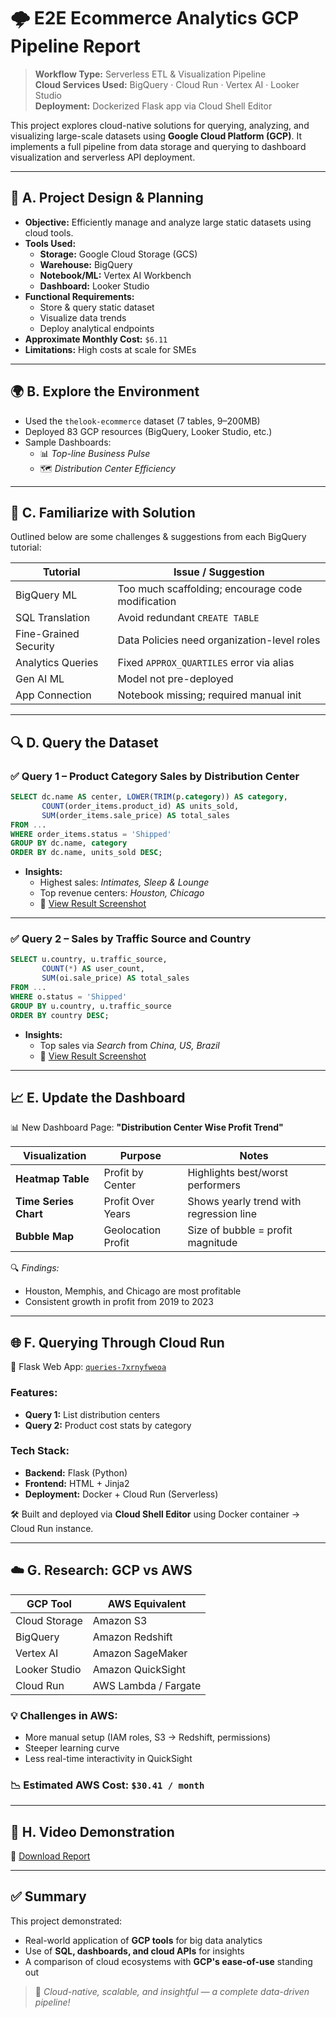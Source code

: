 
# 🌩️ E2E Ecommerce Analytics GCP Pipeline Report

> **Workflow Type:** Serverless ETL & Visualization Pipeline          
> **Cloud Services Used:** BigQuery · Cloud Run · Vertex AI · Looker Studio          
> **Deployment:** Dockerized Flask app via Cloud Shell Editor          

This project explores cloud-native solutions for querying, analyzing, and visualizing large-scale datasets using **Google Cloud Platform (GCP)**. It implements a full pipeline from data storage and querying to dashboard visualization and serverless API deployment.

---

## 📐 A. Project Design & Planning

- **Objective:** Efficiently manage and analyze large static datasets using cloud tools.
- **Tools Used:**
  - **Storage:** Google Cloud Storage (GCS)
  - **Warehouse:** BigQuery
  - **Notebook/ML:** Vertex AI Workbench
  - **Dashboard:** Looker Studio
- **Functional Requirements:**
  - Store & query static dataset
  - Visualize data trends
  - Deploy analytical endpoints
- **Approximate Monthly Cost:** `$6.11`
- **Limitations:** High costs at scale for SMEs

---

## 🌍 B. Explore the Environment

- Used the `thelook-ecommerce` dataset (7 tables, 9–200MB)
- Deployed 83 GCP resources (BigQuery, Looker Studio, etc.)
- Sample Dashboards:
  - 📊 *Top-line Business Pulse*
  - 🗺️ *Distribution Center Efficiency*

---

## 📘 C. Familiarize with Solution

Outlined below are some challenges & suggestions from each BigQuery tutorial:

| Tutorial | Issue / Suggestion |
|---------|--------------------|
| BigQuery ML | Too much scaffolding; encourage code modification |
| SQL Translation | Avoid redundant `CREATE TABLE` |
| Fine-Grained Security | Data Policies need organization-level roles |
| Analytics Queries | Fixed `APPROX_QUARTILES` error via alias |
| Gen AI ML | Model not pre-deployed |
| App Connection | Notebook missing; required manual init |

---

## 🔍 D. Query the Dataset

### ✅ Query 1 – Product Category Sales by Distribution Center

```sql
SELECT dc.name AS center, LOWER(TRIM(p.category)) AS category,
       COUNT(order_items.product_id) AS units_sold,
       SUM(order_items.sale_price) AS total_sales
FROM ...
WHERE order_items.status = 'Shipped'
GROUP BY dc.name, category
ORDER BY dc.name, units_sold DESC;
```

- **Insights:**  
  - Highest sales: *Intimates, Sleep & Lounge*  
  - Top revenue centers: *Houston, Chicago*  
  - 📎 [View Result Screenshot](https://drive.google.com/file/d/10eHz407DWveKSJfiotPimIIxraXSLjZm/view?usp=sharing)

---

### ✅ Query 2 – Sales by Traffic Source and Country

```sql
SELECT u.country, u.traffic_source,
       COUNT(*) AS user_count,
       SUM(oi.sale_price) AS total_sales
FROM ...
WHERE o.status = 'Shipped'
GROUP BY u.country, u.traffic_source
ORDER BY country DESC;
```

- **Insights:**  
  - Top sales via *Search* from *China, US, Brazil*  
  - 📎 [View Result Screenshot](https://drive.google.com/file/d/1Bx5lABZ0cKbMjOItkGuvG2BnwrB83Jfz/view?usp=sharing)

---

## 📈 E. Update the Dashboard

📊 New Dashboard Page: **"Distribution Center Wise Profit Trend"**

| Visualization | Purpose | Notes |
|---------------|---------|-------|
| **Heatmap Table** | Profit by Center | Highlights best/worst performers |
| **Time Series Chart** | Profit Over Years | Shows yearly trend with regression line |
| **Bubble Map** | Geolocation Profit | Size of bubble = profit magnitude |

🔍 *Findings:*  
- Houston, Memphis, and Chicago are most profitable  
- Consistent growth in profit from 2019 to 2023

---

## 🌐 F. Querying Through Cloud Run

🧪 Flask Web App: [`queries-7xrnyfweoa`](https://queries-7xrnyfweoa-uc.a.run.app/)

### Features:
- **Query 1:** List distribution centers
- **Query 2:** Product cost stats by category

### Tech Stack:
- **Backend:** Flask (Python)
- **Frontend:** HTML + Jinja2
- **Deployment:** Docker + Cloud Run (Serverless)

🛠️ Built and deployed via **Cloud Shell Editor** using Docker container → Cloud Run instance.

---

## ☁️ G. Research: GCP vs AWS

| GCP Tool | AWS Equivalent |
|----------|----------------|
| Cloud Storage | Amazon S3 |
| BigQuery | Amazon Redshift |
| Vertex AI | Amazon SageMaker |
| Looker Studio | Amazon QuickSight |
| Cloud Run | AWS Lambda / Fargate |

### 💡 Challenges in AWS:
- More manual setup (IAM roles, S3 → Redshift, permissions)
- Steeper learning curve
- Less real-time interactivity in QuickSight

### 📉 Estimated AWS Cost: `$30.41 / month`

---

## 🎥 H. Video Demonstration

📄 [Download Report](https://surreyac-my.sharepoint.com/:w:/r/personal/as06670_surrey_ac_uk/Documents/CC%20Coursework%20Report.docx?d=w0c435b11e7084fb79416b6a2a36f504a&csf=1&web=1&e=kQBXEq)

---

## ✅ Summary

This project demonstrated:
- Real-world application of **GCP tools** for big data analytics
- Use of **SQL, dashboards, and cloud APIs** for insights
- A comparison of cloud ecosystems with **GCP's ease-of-use** standing out

> 🚀 *Cloud-native, scalable, and insightful — a complete data-driven pipeline!*
